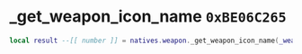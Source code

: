 # _get_weapon_icon_name `0xBE06C265`

```lua
local result --[[ number ]] = natives.weapon._get_weapon_icon_name(_weaponmodel --[[ number ]])
```